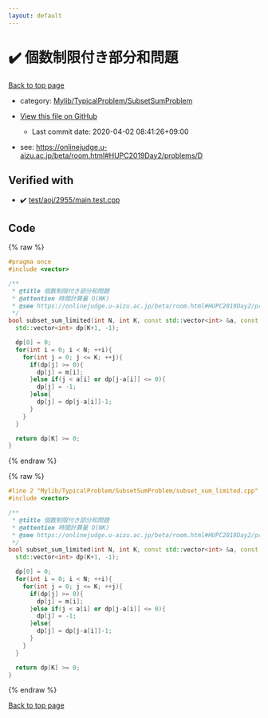 ```yaml
---
layout: default
---
```


<!-- mathjax config similar to math.stackexchange -->
<script type="text/javascript" async
  src="https://cdnjs.cloudflare.com/ajax/libs/mathjax/2.7.5/MathJax.js?config=TeX-MML-AM_CHTML">
</script>
<script type="text/x-mathjax-config">
  MathJax.Hub.Config({
    TeX: { equationNumbers: { autoNumber: "AMS" }},
    tex2jax: {
      inlineMath: [ ['$','$'] ],
      processEscapes: true
    },
    "HTML-CSS": { matchFontHeight: false },
    displayAlign: "left",
    displayIndent: "2em"
  });
</script>

<script type="text/javascript" src="https://cdnjs.cloudflare.com/ajax/libs/jquery/3.4.1/jquery.min.js"></script>
<script src="https://cdn.jsdelivr.net/npm/jquery-balloon-js@1.1.2/jquery.balloon.min.js" integrity="sha256-ZEYs9VrgAeNuPvs15E39OsyOJaIkXEEt10fzxJ20+2I=" crossorigin="anonymous"></script>
<script type="text/javascript" src="../../../../assets/js/copy-button.js"></script>
<link rel="stylesheet" href="../../../../assets/css/copy-button.css" />


# :heavy_check_mark: 個数制限付き部分和問題

<a href="../../../../index.html">Back to top page</a>

* category: <a href="../../../../index.html#2e380218d9fd214c2f91a8ade734af1c">Mylib/TypicalProblem/SubsetSumProblem</a>
* <a href="{{ site.github.repository_url }}/blob/master/Mylib/TypicalProblem/SubsetSumProblem/subset_sum_limited.cpp">View this file on GitHub</a>
    - Last commit date: 2020-04-02 08:41:26+09:00


* see: <a href="https://onlinejudge.u-aizu.ac.jp/beta/room.html#HUPC2019Day2/problems/D">https://onlinejudge.u-aizu.ac.jp/beta/room.html#HUPC2019Day2/problems/D</a>


## Verified with

* :heavy_check_mark: <a href="../../../../verify/test/aoj/2955/main.test.cpp.html">test/aoj/2955/main.test.cpp</a>


## Code

<a id="unbundled"></a>
{% raw %}
```cpp
#pragma once
#include <vector>

/**
 * @title 個数制限付き部分和問題
 * @attention 時間計算量 O(NK)
 * @see https://onlinejudge.u-aizu.ac.jp/beta/room.html#HUPC2019Day2/problems/D
 */
bool subset_sum_limited(int N, int K, const std::vector<int> &a, const std::vector<int> &m){
  std::vector<int> dp(K+1, -1);

  dp[0] = 0;
  for(int i = 0; i < N; ++i){
    for(int j = 0; j <= K; ++j){
      if(dp[j] >= 0){
        dp[j] = m[i];
      }else if(j < a[i] or dp[j-a[i]] <= 0){
        dp[j] = -1;
      }else{
        dp[j] = dp[j-a[i]]-1;
      }
    }
  }

  return dp[K] >= 0;
}

```
{% endraw %}

<a id="bundled"></a>
{% raw %}
```cpp
#line 2 "Mylib/TypicalProblem/SubsetSumProblem/subset_sum_limited.cpp"
#include <vector>

/**
 * @title 個数制限付き部分和問題
 * @attention 時間計算量 O(NK)
 * @see https://onlinejudge.u-aizu.ac.jp/beta/room.html#HUPC2019Day2/problems/D
 */
bool subset_sum_limited(int N, int K, const std::vector<int> &a, const std::vector<int> &m){
  std::vector<int> dp(K+1, -1);

  dp[0] = 0;
  for(int i = 0; i < N; ++i){
    for(int j = 0; j <= K; ++j){
      if(dp[j] >= 0){
        dp[j] = m[i];
      }else if(j < a[i] or dp[j-a[i]] <= 0){
        dp[j] = -1;
      }else{
        dp[j] = dp[j-a[i]]-1;
      }
    }
  }

  return dp[K] >= 0;
}

```
{% endraw %}

<a href="../../../../index.html">Back to top page</a>

